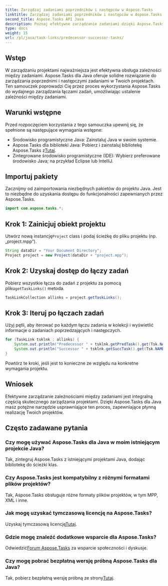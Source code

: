 ```yaml
---
title: Zarządzaj zadaniami poprzedników i następców w Aspose.Tasks
linktitle: Zarządzaj zadaniami poprzedników i następców w Aspose.Tasks
second_title: Aspose.Tasks API Java
description: Poznaj efektywne zarządzanie zadaniami dzięki Aspose.Tasks dla Java. Z łatwością obsługuj poprzednie i następcze zadania w swoich projektach. Pobierz teraz bezpłatną wersję próbną!
type: docs
weight: 15
url: /pl/java/task-links/predecessor-successor-tasks/
---
```

## Wstęp
W zarządzaniu projektami najważniejsza jest efektywna obsługa zależności między zadaniami. Aspose.Tasks dla Java oferuje solidne rozwiązanie do zarządzania poprzednimi i następczymi zadaniami w Twoich projektach. Ten samouczek poprowadzi Cię przez proces wykorzystania Aspose.Tasks do wydajnego zarządzania łączami zadań, umożliwiając ustalenie zależności między zadaniami.
## Warunki wstępne
Przed rozpoczęciem korzystania z tego samouczka upewnij się, że spełnione są następujące wymagania wstępne:
- Środowisko programistyczne Java: Zainstaluj Java w swoim systemie.
-  Aspose.Tasks dla biblioteki Java: Pobierz i zainstaluj bibliotekę Aspose.Tasks z[Tutaj](https://releases.aspose.com/tasks/java/).
- Zintegrowane środowisko programistyczne (IDE): Wybierz preferowane środowisko Java; na przykład Eclipse lub IntelliJ.
## Importuj pakiety
Zacznijmy od zaimportowania niezbędnych pakietów do projektu Java. Jest to niezbędne do uzyskania dostępu do funkcjonalności zapewnianych przez Aspose.Tasks.
```java
import com.aspose.tasks.*;
```
## Krok 1: Zainicjuj obiekt projektu
 Utwórz nową instancję`Project` class i podaj ścieżkę do pliku projektu (np. „project.mpp”).
```java
String dataDir = "Your Document Directory";
Project project = new Project(dataDir + "project.mpp");
```
## Krok 2: Uzyskaj dostęp do łączy zadań
 Pobierz wszystkie łącza do zadań z projektu za pomocą pliku`getTaskLinks()` metoda.
```java
TaskLinkCollection allinks = project.getTaskLinks();
```
## Krok 3: Iteruj po łączach zadań
Użyj pętli, aby iterować po każdym łączu zadania w kolekcji i wyświetlić informacje o zadaniach poprzedzających i następczych.
```java
for (TaskLink tsklnk : allinks) {
    System.out.println("Predecessor " + tsklnk.getPredTask().get(Tsk.NAME));
    System.out.println("Successor " + tsklnk.getSuccTask().get(Tsk.NAME));
}
```
Powtórz te kroki, jeśli jest to konieczne ze względu na konkretne wymagania projektu.
## Wniosek
Efektywne zarządzanie zależnościami między zadaniami jest integralną częścią skutecznego zarządzania projektami. Dzięki Aspose.Tasks dla Java masz potężne narzędzie usprawniające ten proces, zapewniające płynną realizację Twoich projektów.
## Często zadawane pytania
### Czy mogę używać Aspose.Tasks dla Java w moim istniejącym projekcie Java?
Tak, zintegruj Aspose.Tasks z istniejącymi projektami Java, dodając bibliotekę do ścieżki klas.
### Czy Aspose.Tasks jest kompatybilny z różnymi formatami plików projektów?
Tak, Aspose.Tasks obsługuje różne formaty plików projektów, w tym MPP, XML i inne.
### Jak mogę uzyskać tymczasową licencję na Aspose.Tasks?
 Uzyskaj tymczasową licencję[Tutaj](https://purchase.aspose.com/temporary-license/).
### Gdzie mogę znaleźć dodatkowe wsparcie dla Aspose.Tasks?
 Odwiedzić[Forum Aspose.Tasks](https://forum.aspose.com/c/tasks/15) za wsparcie społeczności i dyskusje.
### Czy mogę pobrać bezpłatną wersję próbną Aspose.Tasks dla Java?
 Tak, pobierz bezpłatną wersję próbną ze strony[Tutaj](https://releases.aspose.com/).
